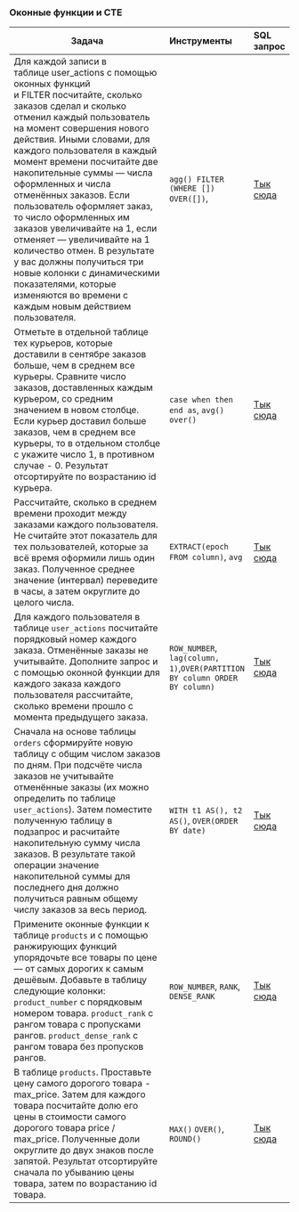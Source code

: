 ### Оконные функции и CTE
| **Задача** | **Инструменты** | **SQL запрос** |
| -------------------- | :--------------------- | :--------------------- |
|Для каждой записи в таблице user_actions с помощью оконных функций и FILTER посчитайте, сколько заказов сделал и сколько отменил каждый пользователь на момент совершения нового действия. Иными словами, для каждого пользователя в каждый момент времени посчитайте две накопительные суммы — числа оформленных и числа отменённых заказов. Если пользователь оформляет заказ, то число оформленных им заказов увеличивайте на 1, если отменяет — увеличивайте на 1 количество отмен. В результате у вас должны получиться три новые колонки с динамическими показателями, которые изменяются во времени с каждым новым действием пользователя.|`agg() FILTER (WHERE []) OVER([])`, |[Тык сюда](https://github.com/INLAE/SQL_karpov_course/blob/master/7.sql)|
|Отметьте в отдельной таблице тех курьеров, которые доставили в сентябре заказов больше, чем в среднем все курьеры. Сравните число заказов, доставленных каждым курьером, со средним значением в новом столбце. Если курьер доставил больше заказов, чем в среднем все курьеры, то в отдельном столбце с укажите число 1, в противном случае - 0. Результат отсортируйте по возрастанию id курьера.|`case when then end as`, `avg() over()`|[Тык сюда](https://github.com/INLAE/SQL_karpov_course/blob/master/6.sql)|
|Рассчитайте, сколько в среднем времени проходит между заказами каждого пользователя. Не считайте этот показатель для тех пользователей, которые за всё время оформили лишь один заказ. Полученное среднее значение (интервал) переведите в часы, а затем округлите до целого числа.|`EXTRACT(epoch FROM column)`, `avg`|[Тык сюда](https://github.com/INLAE/SQL_karpov_course/blob/master/5.sql)|
|Для каждого пользователя в таблице `user_actions` посчитайте порядковый номер каждого заказа. Отменённые заказы не учитывайте. Дополните запрос и с помощью оконной функции для каждого заказа каждого пользователя рассчитайте, сколько времени прошло с момента предыдущего заказа.  |`ROW_NUMBER`, `lag(column, 1)`,`OVER(PARTITION BY column ORDER BY column)`|[Тык сюда](https://github.com/INLAE/SQL_karpov_course/blob/master/4.sql)|
|Сначала на основе таблицы `orders` сформируйте новую таблицу с общим числом заказов по дням. При подсчёте числа заказов не учитывайте отменённые заказы (их можно определить по таблице `user_actions`). Затем поместите полученную таблицу в подзапрос и расчитайте накопительную сумму числа заказов. В результате такой операции значение накопительной суммы для последнего дня должно получиться равным общему числу заказов за весь период.|`WITH t1 AS(), t2 AS()`, `OVER(ORDER BY date)` |[Тык сюда](https://github.com/INLAE/SQL_karpov_course/blob/master/3.sql)|
|Примените оконные функции к таблице `products` и с помощью ранжирующих функций упорядочьте все товары по цене — от самых дорогих к самым дешёвым. Добавьте в таблицу следующие колонки: `product_number` с порядковым номером товара. `product_rank` с рангом товара с пропусками рангов. `product_dense_rank` с рангом товара без пропусков рангов.|`ROW_NUMBER`, `RANK`, `DENSE_RANK`| [Тык сюда](https://github.com/INLAE/SQL_karpov_course/blob/master/1.sql)|
|В таблице `products`. Проставьте цену самого дорогого товара - max_price. Затем для каждого товара посчитайте долю его цены в стоимости самого дорогого товара price / max_price. Полученные доли округлите до двух знаков после запятой. Результат отсортируйте сначала по убыванию цены товара, затем по возрастанию id товара.|`MAX()` `OVER()`, `ROUND()`|[Тык сюда](https://github.com/INLAE/SQL_karpov_course/blob/master/2.sql)|
